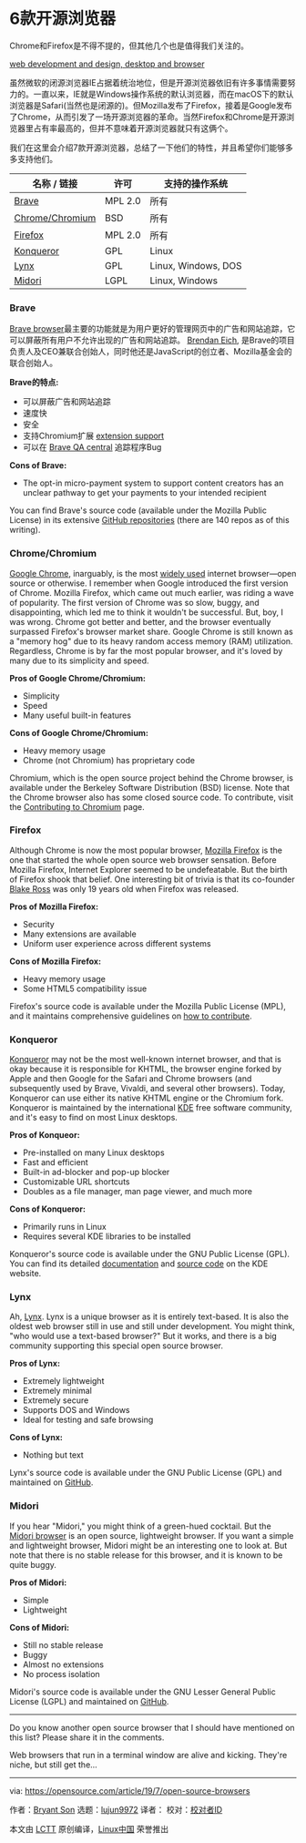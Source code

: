 [#]: collector: (lujun9972)
[#]: translator: (zmaster-zhang)
[#]: reviewer: ( )
[#]: publisher: ( )
[#]: url: ( )
[#]: subject: (6 open source web browser alternatives)
[#]: via: (https://opensource.com/article/19/7/open-source-browsers)
[#]: author: (Bryant Son https://opensource.com/users/brson/users/lauren-pritchett/users/scottnesbitt)

6款开源浏览器
======
Chrome和Firefox是不得不提的，但其他几个也是值得我们关注的。

[web development and design, desktop and browser][1]

虽然微软的闭源浏览器IE占据着统治地位，但是开源浏览器依旧有许多事情需要努力的。一直以来，IE就是Windows操作系统的默认浏览器，而在macOS下的默认浏览器是Safari(当然也是闭源的)。但Mozilla发布了Firefox，接着是Google发布了Chrome，从而引发了一场开源浏览器的革命。当然Firefox和Chrome是开源浏览器里占有率最高的，但并不意味着开源浏览器就只有这俩个。

我们在这里会介绍7款开源浏览器，总结了一下他们的特性，并且希望你们能够多多支持他们。

名称 / 链接 | 许可 | 支持的操作系统
---|---|---
[Brave][2] | MPL 2.0 | 所有
[Chrome/Chromium][3] | BSD | 所有
[Firefox][4] | MPL 2.0 | 所有
[Konqueror][5] | GPL | Linux
[Lynx][6] | GPL | Linux, Windows, DOS
[Midori][7] | LGPL | Linux, Windows

### Brave

[Brave browser][8]最主要的功能就是为用户更好的管理网页中的广告和网站追踪，它可以屏蔽所有用户不允许出现的广告和网站追踪。 [Brendan Eich][9], 是Brave的项目负责人及CEO兼联合创始人，同时他还是JavaScript的创立者、Mozilla基金会的联合创始人。


**Brave的特点:**

  * 可以屏蔽广告和网站追踪
  * 速度快
  * 安全
  * 支持Chromium扩展 [extension support][10]
  * 可以在 [Brave QA central][11] 追踪程序Bug



**Cons of Brave:**

  * The opt-in micro-payment system to support content creators has an unclear pathway to get your payments to your intended recipient



You can find Brave's source code (available under the Mozilla Public License) in its extensive [GitHub repositories][2] (there are 140 repos as of this writing).

### Chrome/Chromium

[Google Chrome][12], inarguably, is the most [widely used][13] internet browser—open source or otherwise. I remember when Google introduced the first version of Chrome. Mozilla Firefox, which came out much earlier, was riding a wave of popularity. The first version of Chrome was so slow, buggy, and disappointing, which led me to think it wouldn't be successful. But, boy, I was wrong. Chrome got better and better, and the browser eventually surpassed Firefox's browser market share. Google Chrome is still known as a "memory hog" due to its heavy random access memory (RAM) utilization. Regardless, Chrome is by far the most popular browser, and it's loved by many due to its simplicity and speed.

**Pros of Google Chrome/Chromium:**

  * Simplicity
  * Speed
  * Many useful built-in features



**Cons of Google Chrome/Chromium:**

  * Heavy memory usage
  * Chrome (not Chromium) has proprietary code



Chromium, which is the open source project behind the Chrome browser, is available under the Berkeley Software Distribution (BSD) license. Note that the Chrome browser also has some closed source code. To contribute, visit the [Contributing to Chromium][14] page.

### Firefox

Although Chrome is now the most popular browser, [Mozilla Firefox][15] is the one that started the whole open source web browser sensation. Before Mozilla Firefox, Internet Explorer seemed to be undefeatable. But the birth of Firefox shook that belief. One interesting bit of trivia is that its co-founder [Blake Ross][16] was only 19 years old when Firefox was released.

**Pros of Mozilla Firefox:**

  * Security
  * Many extensions are available
  * Uniform user experience across different systems



**Cons of Mozilla Firefox:**

  * Heavy memory usage
  * Some HTML5 compatibility issue



Firefox's source code is available under the Mozilla Public License (MPL), and it maintains comprehensive guidelines on [how to contribute][4].

### Konqueror

[Konqueror][17] may not be the most well-known internet browser, and that is okay because it is responsible for KHTML, the browser engine forked by Apple and then Google for the Safari and Chrome browsers (and subsequently used by Brave, Vivaldi, and several other browsers). Today, Konqueror can use either its native KHTML engine or the Chromium fork. Konqueror is maintained by the international [KDE][18] free software community, and it's easy to find on most Linux desktops.

**Pros of Konqueor:**

  * Pre-installed on many Linux desktops
  * Fast and efficient
  * Built-in ad-blocker and pop-up blocker
  * Customizable URL shortcuts
  * Doubles as a file manager, man page viewer, and much more



**Cons of Konqueror:**

  * Primarily runs in Linux
  * Requires several KDE libraries to be installed



Konqueror's source code is available under the GNU Public License (GPL). You can find its detailed [documentation][19] and [source code][5] on the KDE website.

### Lynx

Ah, [Lynx][20]. Lynx is a unique browser as it is entirely text-based. It is also the oldest web browser still in use and still under development. You might think, "who would use a text-based browser?" But it works, and there is a big community supporting this special open source browser.

**Pros of Lynx:**

  * Extremely lightweight
  * Extremely minimal
  * Extremely secure
  * Supports DOS and Windows
  * Ideal for testing and safe browsing



**Cons of Lynx:**

  * Nothing but text



Lynx's source code is available under the GNU Public License (GPL) and maintained on [GitHub][6].

### Midori

If you hear "Midori," you might think of a green-hued cocktail. But the [Midori browser][21] is an open source, lightweight browser. If you want a simple and lightweight browser, Midori might be an interesting one to look at. But note that there is no stable release for this browser, and it is known to be quite buggy.

**Pros of Midori:**

  * Simple
  * Lightweight



**Cons of Midori:**

  * Still no stable release
  * Buggy
  * Almost no extensions
  * No process isolation



Midori's source code is available under the GNU Lesser General Public License (LGPL) and maintained on [GitHub][7].

* * *

Do you know another open source browser that I should have mentioned on this list? Please share it in the comments.

Web browsers that run in a terminal window are alive and kicking. They're niche, but still get the...

--------------------------------------------------------------------------------

via: https://opensource.com/article/19/7/open-source-browsers

作者：[Bryant Son][a]
选题：[lujun9972][b]
译者：[](https://github.com/译者ID)
校对：[校对者ID](https://github.com/校对者ID)

本文由 [LCTT](https://github.com/LCTT/TranslateProject) 原创编译，[Linux中国](https://linux.cn/) 荣誉推出

[a]: https://opensource.com/users/brson/users/lauren-pritchett/users/scottnesbitt
[b]: https://github.com/lujun9972
[1]: https://opensource.com/sites/default/files/styles/image-full-size/public/lead-images/web_browser_desktop_devlopment_design_system_computer.jpg?itok=pfqRrJgh (web development and design, desktop and browser)
[2]: https://github.com/brave
[3]: https://www.chromium.org/Home
[4]: https://developer.mozilla.org/en-US/docs/Mozilla/Developer_guide/Introduction
[5]: https://kde.org/applications/internet/org.kde.konqueror/development
[6]: https://github.com/kurtchen/Lynx
[7]: https://github.com/midori-browser/core
[8]: https://brave.com
[9]: https://en.wikipedia.org/wiki/Brendan_Eich
[10]: https://support.brave.com/hc/en-us/articles/360017909112-How-can-I-add-extensions-to-Brave-
[11]: https://community.brave.com/c/legacy/qa
[12]: https://www.google.com/chrome/
[13]: https://www.statista.com/statistics/544400/market-share-of-internet-browsers-desktop/
[14]: https://chromium.googlesource.com/chromium/src/+/master/docs/contributing.md
[15]: https://www.mozilla.org/firefox/
[16]: https://en.wikipedia.org/wiki/Blake_Ross
[17]: https://kde.org/applications/internet/org.kde.konqueror
[18]: https://kde.org
[19]: https://docs.kde.org/stable5/en/applications/konqueror/index.html
[20]: http://lynx.browser.org/
[21]: https://www.midori-browser.org/
